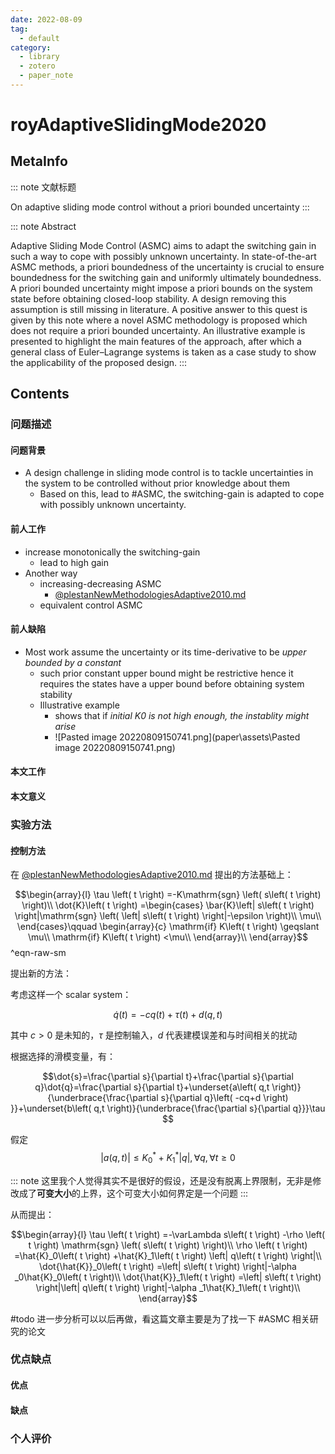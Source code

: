 ```yaml
---
date: 2022-08-09
tag:
  - default
category:
  - library
  - zotero
  - paper_note
---
```



# royAdaptiveSlidingMode2020

## MetaInfo

::: note 文献标题

 On adaptive sliding mode control without a priori bounded uncertainty
:::

::: note Abstract

Adaptive Sliding Mode Control (ASMC) aims to adapt the switching gain in such a way to cope with possibly unknown uncertainty. In state-of-the-art ASMC methods, a priori boundedness of the uncertainty is crucial to ensure boundedness for the switching gain and uniformly ultimately boundedness. A priori bounded uncertainty might impose a priori bounds on the system state before obtaining closed-loop stability. A design removing this assumption is still missing in literature. A positive answer to this quest is given by this note where a novel ASMC methodology is proposed which does not require a priori bounded uncertainty. An illustrative example is presented to highlight the main features of the approach, after which a general class of Euler–Lagrange systems is taken as a case study to show the applicability of the proposed design.
:::


## Contents

### 问题描述

#### 问题背景

- A design challenge in sliding mode control is to tackle uncertainties in the system to be controlled without prior knowledge about them
	- Based on this, lead to #ASMC, the switching-gain is adapted to cope with possibly unknown uncertainty.

#### 前人工作

- increase monotonically the switching-gain
	- lead to high gain
- Another way
	- increasing-decreasing ASMC
		- [@plestanNewMethodologiesAdaptive2010.md](paper\.\@plestanNewMethodologiesAdaptive2010.md)
	- equivalent control ASMC

#### 前人缺陷

- Most work assume the uncertainty or its time-derivative to be *upper bounded by a constant*
	- such prior constant upper bound might be restrictive hence it requires the states have a upper bound before obtaining system stability
	- Illustrative example
		- shows that if *initial K0 is not high enough, the instablity might arise*
		- ![Pasted image 20220809150741.png](paper\assets\Pasted image 20220809150741.png)


#### 本文工作

#### 本文意义

### 实验方法

#### 控制方法

在 [@plestanNewMethodologiesAdaptive2010.md](paper\.\@plestanNewMethodologiesAdaptive2010.md) 提出的方法基础上：

$$\begin{array}{l}
	\tau \left( t \right) =-K\mathrm{sgn} \left( s\left( t \right) \right)\\
	\dot{K}\left( t \right) =\begin{cases}
	\bar{K}\left| s\left( t \right) \right|\mathrm{sgn} \left( \left| s\left( t \right) \right|-\epsilon \right)\\
	\mu\\
\end{cases}\qquad \begin{array}{c}
	\mathrm{if} K\left( t \right) \geqslant \mu\\
	\mathrm{if} K\left( t \right) <\mu\\
\end{array}\\
\end{array}$$
^eqn-raw-sm

提出新的方法：

考虑这样一个 scalar system：

$$\dot{q}(t)=-cq(t)+\tau (t)+d(q,t)$$

其中 $c>0$ 是未知的，$\tau$ 是控制输入，$d$ 代表建模误差和与时间相关的扰动

根据选择的滑模变量，有：

$$\dot{s}=\frac{\partial s}{\partial t}+\frac{\partial s}{\partial q}\dot{q}=\frac{\partial s}{\partial t}+\underset{a\left( q,t \right)}{\underbrace{\frac{\partial s}{\partial q}\left( -cq+d \right) }}+\underset{b\left( q,t \right)}{\underbrace{\frac{\partial s}{\partial q}}}\tau $$

假定
$$\left| a\left( q,t \right) \right|\leqslant K_{0}^{*}+K_{1}^{*}\left| q \right|,\forall q,\forall t\geqslant 0$$

::: note 
这里我个人觉得其实不是很好的假设，还是没有脱离上界限制，无非是修改成了**可变大小**的上界，这个可变大小如何界定是一个问题
:::


从而提出：

$$\begin{array}{l}
	\tau \left( t \right) =-\varLambda s\left( t \right) -\rho \left( t \right) \mathrm{sgn} \left( s\left( t \right) \right)\\
	\rho \left( t \right) =\hat{K}_0\left( t \right) +\hat{K}_1\left( t \right) \left| q\left( t \right) \right|\\
	\dot{\hat{K}}_0\left( t \right) =\left| s\left( t \right) \right|-\alpha _0\hat{K}_0\left( t \right)\\
	\dot{\hat{K}}_1\left( t \right) =\left| s\left( t \right) \right|\left| q\left( t \right) \right|-\alpha _1\hat{K}_1\left( t \right)\\
\end{array}$$

#todo 进一步分析可以以后再做，看这篇文章主要是为了找一下 #ASMC 相关研究的论文

### 优点缺点

#### 优点

#### 缺点

### 个人评价
